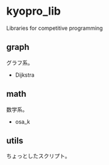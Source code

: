 # kyopro_lib
Libraries for competitive programming

## graph
グラフ系。
- Dijkstra

## math
数学系。
- osa_k

## utils
ちょっとしたスクリプト。